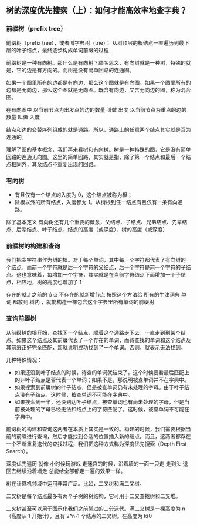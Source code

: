 ## 树的深度优先搜索（上）：如何才能高效率地查字典？

### 前缀树（prefix tree）

前缀树（prefix tree），或者叫字典树（trie）： 从树顶层的根结点一直遍历到最下层的叶子结点，最终逐步构成单词前缀的过程

前缀树是一种有向树。那什么是有向树？顾名思义，有向树就是一种树，特殊的就是，它的边是有方向的。而树是没有简单回路的连通图。

如果一个图里所有的边都是有向边，那么这个图就是有向图。如果一个图里所有的边都是无向边，那么这个图就是无向图。既含有向边，又含无向边的图，称为混合图。

在有向图中 以当前节点为出发点的边的数量 叫做 出度 以当前节点为重点的边的数量 叫做 入度

结点和边的交替序列组成的就是通路。所以，通路上的任意两个结点其实就是互为连通的。

理解了图的基本概念，我们再来看树和有向树。树是一种特殊的图，它是没有简单回路的连通无向图。这里的简单回路，其实就是指，除了第一个结点和最后一个结点相同外，其余结点不重复出现的回路。

### 有向树

- 有且仅有一个结点的入度为 0，这个结点被称为根；
- 除根以外的所有结点，入度都为 1。从树根到任一结点有且仅有一条有向通路。

除了基本定义 有向树还有几个重要的概念，父结点、子结点、兄弟结点、先辈结点、后辈结点、叶子结点、结点的高度（或深度）、树的高度（或深度）

### 前缀树的构建和查询

我们把空字符串作为树的根。对于每个单词，其中每一个字符都代表了有向树的一个结点。而前一个字符就是后一个字符的父结点，后一个字符是前一个字符的子结点。这也意味着，每增加一个字符，其实就是在当前字符结点下面增加一个子结点，相应地，树的高度也增加了 1

存在的就走之前的节点 不存在的就新增节点 按照这个方法给 所有的牛津词典 单词 都放到 树内 ，就能构造一棵包含这个字典里所有单词的前缀树

### 查询前缀树

从前缀树的根开始，查找下一个结点，顺着这个通路走下去，一直走到到某个结点。如果这个结点及其前缀代表了一个存在的单词，而待查找的单词和这个结点及其前缀正好完全匹配，那就说明成功找到了一个单词。否则，就表示无法找到。

几种特殊情况：
- 如果还没到叶子结点的时候，待查的单词就结束了。这个时候要看最后匹配上的非叶子结点是否代表一个单词；如果不是，那说明被查单词并不在字典中。
- 如果搜索到前缀树的叶子结点，但是被查单词仍有未处理的字母。由于叶子结点没有子结点，这时候，被查单词不可能在字典中。
- 如果搜索到一半，还没到达叶子结点，被查单词也有尚未处理的字母，但是当前被处理的字母已经无法和结点上的字符匹配了。这时候，被查单词不可能在字典中。

前缀树的构建和查询这两者在本质上其实是一致的。构建的时候，我们需要根据当前的前缀进行查询，然后才能找到合适的位置插入新的结点。而且，这两者都存在一个不断重复迭代的查找过程，我们把这种方式称为深度优先搜索（Depth First Search）。

深度优先遍历 就像 小时候玩游戏 走迷宫的时候，沿着墙的一面一只走 走到头 退回去继续沿着墙走 总能给全部都走一遍的效果一样。 


树在计算机领域中运用非常广泛。比如，二叉树和满二叉树。

二叉树是每个结点最多有两个子树的树结构，它可用于二叉查找树和二叉堆。

二叉树甚至可以用于图示化我们之前聊过的二分迭代。满二叉树是一棵高度为 n（高度从 1 开始计），且有 2^n-1 个结点的二叉树。在高度为 k(0